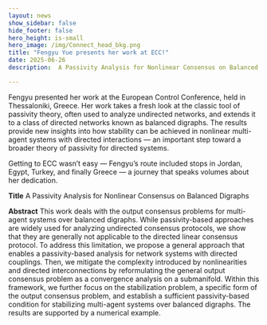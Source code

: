 ```yaml
---
layout: news
show_sidebar: false
hide_footer: false
hero_height: is-small
hero_image: /img/Connect_head_bkg.png
title: "Fengyu Yue presents her work at ECC!"
date: 2025-06-26
description:  A Passivity Analysis for Nonlinear Consensus on Balanced Digraphs

---
```



Fengyu presented her work at the European Control Conference, held in Thessaloniki, Greece.  Her work takes a fresh look at the classic tool of passivity theory, often used to analyze undirected networks, and extends it to a class of directed networks known as balanced digraphs. The results provide new insights into how stability can be achieved in nonlinear multi-agent systems with directed interactions — an important step toward a broader theory of passivity for directed systems.



Getting to ECC wasn’t easy — Fengyu’s route included stops in Jordan, Egypt, Turkey, and finally Greece — a journey that speaks volumes about her dedication. 



**Title** A Passivity Analysis for Nonlinear Consensus on Balanced Digraphs




**Abstract** This work deals with the output consensus problems for multi-agent systems over balanced digraphs. While passivity-based approaches are widely used for analyzing undirected consensus protocols, we show that they are generally not applicable to the directed linear consensus protocol. To address this limitation, we propose a general approach that enables a passivity-based analysis for network systems with directed couplings. Then, we mitigate the complexity introduced by nonlinearities and directed interconnections by reformulating the general output consensus problem as a convergence analysis on a submanifold. Within this framework, we further focus on the stabilization problem, a specific form of the output consensus problem, and establish a sufficient passivity-based condition for stabilizing multi-agent systems over balanced digraphs. The results are supported by a numerical example.
